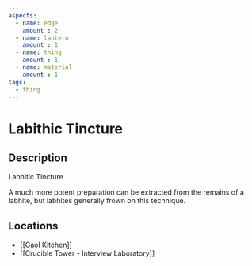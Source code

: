 ```yaml
---
aspects: 
  - name: edge
    amount : 2
  - name: lantern
    amount : 1
  - name: thing
    amount : 1
  - name: material
    amount : 1
tags:
  - thing
---
```


# Labithic Tincture

## Description
Labhitic Tincture

A much more potent preparation can be extracted from the remains of a labhite, but labhites generally frown on this technique.
## Locations
- [[Gaol Kitchen]]
- [[Crucible Tower - Interview Laboratory]]